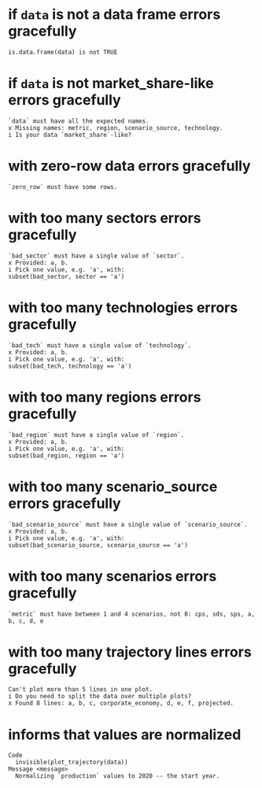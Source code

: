 # if `data` is not a data frame errors gracefully

    is.data.frame(data) is not TRUE

# if `data` is not market_share-like errors gracefully

    `data` must have all the expected names.
    x Missing names: metric, region, scenario_source, technology.
    i Is your data `market_share`-like?

# with zero-row data errors gracefully

    `zero_row` must have some rows.

# with too many sectors errors gracefully

    `bad_sector` must have a single value of `sector`.
    x Provided: a, b.
    i Pick one value, e.g. 'a', with:
    subset(bad_sector, sector == 'a')

# with too many technologies errors gracefully

    `bad_tech` must have a single value of `technology`.
    x Provided: a, b.
    i Pick one value, e.g. 'a', with:
    subset(bad_tech, technology == 'a')

# with too many regions errors gracefully

    `bad_region` must have a single value of `region`.
    x Provided: a, b.
    i Pick one value, e.g. 'a', with:
    subset(bad_region, region == 'a')

# with too many scenario_source errors gracefully

    `bad_scenario_source` must have a single value of `scenario_source`.
    x Provided: a, b.
    i Pick one value, e.g. 'a', with:
    subset(bad_scenario_source, scenario_source == 'a')

# with too many scenarios errors gracefully

    `metric` must have between 1 and 4 scenarios, not 8: cps, sds, sps, a, b, c, d, e

# with too many trajectory lines errors gracefully

    Can't plot more than 5 lines in one plot.
    i Do you need to split the data over multiple plots?
    x Found 8 lines: a, b, c, corporate_economy, d, e, f, projected.

# informs that values are normalized

    Code
      invisible(plot_trajectory(data))
    Message <message>
      Normalizing `production` values to 2020 -- the start year.

